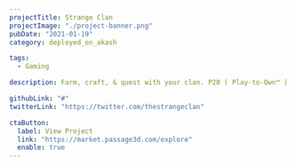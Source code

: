 ```yaml
---
projectTitle: Strange Clan
projectImage: "./project-banner.png"
pubDate: "2021-01-19"
category: deployed_on_akash

tags:
  - Gaming

description: Farm, craft, & quest with your clan. P20 ( Play-to-Own™ ). Built on Passage 3d and UE5. Powered by Akash & Cosmos IBC.

githubLink: "#"
twitterLink: "https://twitter.com/thestrangeclan"

ctaButton:
  label: View Project
  link: "https://market.passage3d.com/explore"
  enable: true
---
```

